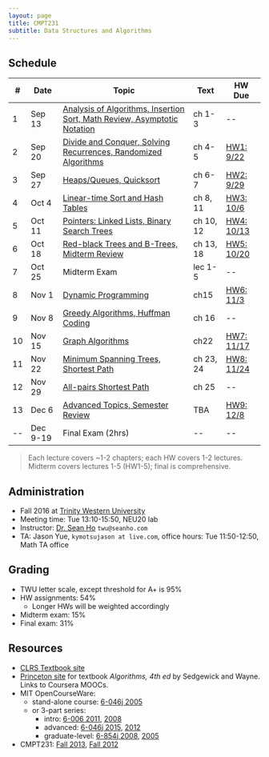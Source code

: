 ```yaml
---
layout: page
title: CMPT231
subtitle: Data Structures and Algorithms
---
```


## Schedule

| #   | Date | Topic | Text | HW Due |
| --- | ---- | ----- | ------- | ------ |
| 1 | Sep 13 | [Analysis of Algorithms, Insertion Sort, Math Review, Asymptotic Notation](lec1) | ch 1-3 | -- |
| 2 | Sep 20 | [Divide and Conquer, Solving Recurrences, Randomized Algorithms](lec2) | ch 4-5 | [HW1: 9/22](hw1) |
| 3 | Sep 27 | [Heaps/Queues, Quicksort](lec3) | ch 6-7 | [HW2: 9/29](hw2) |
| 4 | Oct 4 | [Linear-time Sort and Hash Tables](lec4) | ch 8, 11 | [HW3: 10/6](hw3) |
| 5 | Oct 11 | [Pointers: Linked Lists, Binary Search Trees](lec5) | ch 10, 12 | [HW4: 10/13](hw4) |
| 6 | Oct 18 | [Red-black Trees and B-Trees, Midterm Review](lec6) | ch 13, 18 | [HW5: 10/20](hw5) |
| 7 | Oct 25 | Midterm Exam | lec 1-5 | -- |
| 8 | Nov 1 | [Dynamic Programming](lec8) | ch15 | [HW6: 11/3](hw6) |
| 9 | Nov 8 | [Greedy Algorithms, Huffman Coding](lec9) | ch 16 | -- |
| 10 | Nov 15 | [Graph Algorithms](lec10) | ch22 | [HW7: 11/17](hw7) |
| 11 | Nov 22 | [Minimum Spanning Trees, Shortest Path](lec11) | ch 23, 24 | [HW8: 11/24](hw8) |
| 12 | Nov 29 | [All-pairs Shortest Path](lec12) | ch 25 | -- |
| 13 | Dec 6 | [Advanced Topics, Semester Review](lec13) | TBA | [HW9: 12/8](hw9) |
| -- | Dec 9-19 | Final Exam (2hrs) | -- | -- |

> Each lecture covers ~1-2 chapters; each HW covers 1-2 lectures. <br/>
> Midterm covers lectures 1-5 (HW1-5); final is comprehensive.

## Administration
+ Fall 2016 at [Trinity Western University](http://www.twu.ca/)
+ Meeting time: Tue 13:10-15:50, NEU20 lab
+ Instructor: [Dr. Sean Ho](http://seanho.com) `twu@seanho.com`
+ TA: Jason Yue, `kymotsujason at live.com`, office hours: Tue 11:50-12:50, Math TA office

## Grading
+ TWU letter scale, except threshold for A+ is 95%
+ HW assignments: 54%
  + Longer HWs will be weighted accordingly
+ Midterm exam: 15%
+ Final exam: 31%

## Resources
+ [CLRS Textbook site](http://mitpress.mit.edu/algorithms/)
+ [Princeton site](http://algs4.cs.princeton.edu/) for textbook
  *Algorithms, 4th ed* by Sedgewick and Wayne.  Links to Coursera MOOCs.
+ MIT OpenCourseWare:
  + stand-alone course:
    [6-046j 2005](http://ocw.mit.edu/courses/electrical-engineering-and-computer-science/6-046j-introduction-to-algorithms-sma-5503-fall-2005/)
  + or 3-part series:
    + intro: [6-006 2011](http://ocw.mit.edu/courses/electrical-engineering-and-computer-science/6-006-introduction-to-algorithms-fall-2011/),
    [2008](http://ocw.mit.edu/courses/electrical-engineering-and-computer-science/6-006-introduction-to-algorithms-spring-2008)
    + advanced: [6-046j 2015](http://ocw.mit.edu/courses/electrical-engineering-and-computer-science/6-046j-design-and-analysis-of-algorithms-spring-2015/),
  [2012](http://ocw.mit.edu/courses/electrical-engineering-and-computer-science/6-046j-design-and-analysis-of-algorithms-spring-2012)
    + graduate-level: [6-854j 2008](http://ocw.mit.edu/courses/electrical-engineering-and-computer-science/6-854j-advanced-algorithms-fall-2008/index.htm),
      [2005](http://ocw.mit.edu/courses/electrical-engineering-and-computer-science/6-854j-advanced-algorithms-fall-2005)
+ CMPT231:
  [Fall 2013](http://twu.seanho.com/13fall/cmpt231),
  [Fall 2012](http://twu.seanho.com/12fall/cmpt231)
